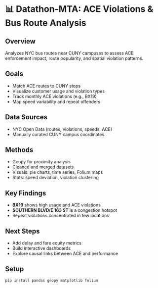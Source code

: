 # 📊 Datathon-MTA: ACE Violations & Bus Route Analysis

## Overview
Analyzes NYC bus routes near CUNY campuses to assess ACE enforcement impact, route popularity, and spatial violation patterns.

## Goals
- Match ACE routes to CUNY stops  
- Visualize customer usage and violation types  
- Track monthly ACE violations (e.g., BX19)  
- Map speed variability and repeat offenders  

## Data Sources
- NYC Open Data (routes, violations, speeds, ACE)  
- Manually curated CUNY campus coordinates  

## Methods
- Geopy for proximity analysis  
- Cleaned and merged datasets  
- Visuals: pie charts, time series, Folium maps  
- Stats: speed deviation, violation clustering  

## Key Findings
- **BX19** shows high usage and ACE violations  
- **SOUTHERN BLVD/E 163 ST** is a congestion hotspot  
- Repeat violations concentrated in few locations  

## Next Steps
- Add delay and fare equity metrics  
- Build interactive dashboards  
- Explore causal links between ACE and performance  

## Setup
```bash
pip install pandas geopy matplotlib folium

